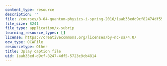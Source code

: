 ```yaml
---
content_type: resource
description: ''
file: /courses/8-04-quantum-physics-i-spring-2016/1aab33edd9cf82474df55723c9cb4814_yhI3jTX4dY4.srt
file_size: 8241
file_type: application/x-subrip
learning_resource_types: []
license: https://creativecommons.org/licenses/by-nc-sa/4.0/
ocw_type: OCWFile
resourcetype: Other
title: 3play caption file
uid: 1aab33ed-d9cf-8247-4df5-5723c9cb4814
---
```


